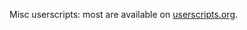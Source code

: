 Misc userscripts: most are available on [userscripts.org](http://userscripts.org/users/3169/scripts).

